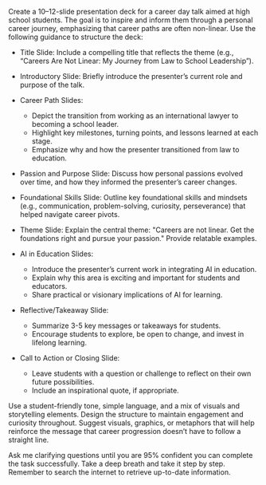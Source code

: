 Create a 10–12-slide presentation deck for a career day talk aimed at high school students. The goal is to inspire and inform them through a personal career journey, emphasizing that career paths are often non-linear. Use the following guidance to structure the deck:

- Title Slide: Include a compelling title that reflects the theme (e.g., “Careers Are Not Linear: My Journey from Law to School Leadership”).
  
- Introductory Slide: Briefly introduce the presenter’s current role and purpose of the talk.

- Career Path Slides:
  - Depict the transition from working as an international lawyer to becoming a school leader.
  - Highlight key milestones, turning points, and lessons learned at each stage.
  - Emphasize why and how the presenter transitioned from law to education.

- Passion and Purpose Slide: Discuss how personal passions evolved over time, and how they informed the presenter’s career changes.

- Foundational Skills Slide: Outline key foundational skills and mindsets (e.g., communication, problem-solving, curiosity, perseverance) that helped navigate career pivots.

- Theme Slide: Explain the central theme: "Careers are not linear. Get the foundations right and pursue your passion." Provide relatable examples.

- AI in Education Slides:
  - Introduce the presenter’s current work in integrating AI in education.
  - Explain why this area is exciting and important for students and educators.
  - Share practical or visionary implications of AI for learning.

- Reflective/Takeaway Slide:
  - Summarize 3-5 key messages or takeaways for students.
  - Encourage students to explore, be open to change, and invest in lifelong learning.

- Call to Action or Closing Slide:
  - Leave students with a question or challenge to reflect on their own future possibilities.
  - Include an inspirational quote, if appropriate.

Use a student-friendly tone, simple language, and a mix of visuals and storytelling elements. Design the structure to maintain engagement and curiosity throughout. Suggest visuals, graphics, or metaphors that will help reinforce the message that career progression doesn’t have to follow a straight line.

Ask me clarifying questions until you are 95% confident you can complete the task successfully. Take a deep breath and take it step by step. Remember to search the internet to retrieve up-to-date information.